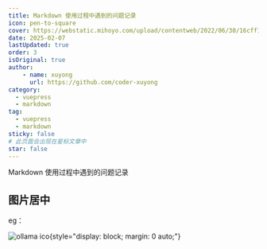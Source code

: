 ```yaml
---
title: Markdown 使用过程中遇到的问题记录
icon: pen-to-square
cover: https://webstatic.mihoyo.com/upload/contentweb/2022/06/30/16cff1c00f651f98427fc3fbab7fc855_1013342926215826750.png
date: 2025-02-07
lastUpdated: true
order: 3
isOriginal: true
author: 
    - name: xuyong
      url: https://github.com/coder-xuyong
category:
  - vuepress
  - markdown
tag:
  - vuepress
  - markdown
sticky: false
# 此页面会出现在星标文章中
star: false
---
```


Markdown 使用过程中遇到的问题记录

<!-- more -->

## 图片居中

eg：

![ollama ico](https://ollama.com/public/ollama.png){style="display: block; margin: 0 auto;"}
